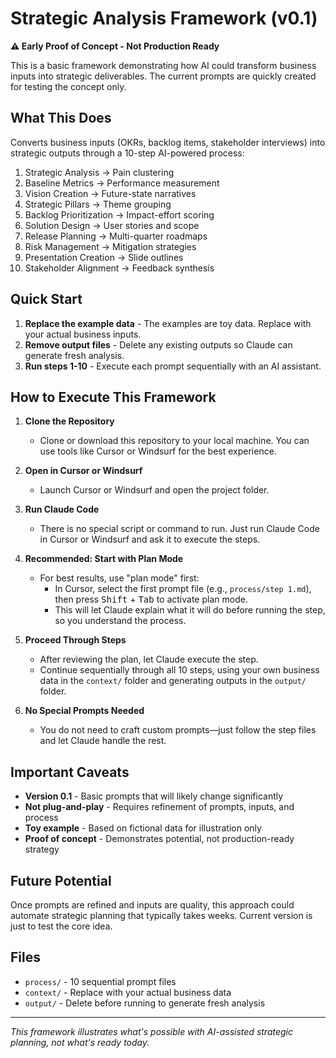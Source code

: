 # Strategic Analysis Framework (v0.1)

**⚠️ Early Proof of Concept - Not Production Ready**

This is a basic framework demonstrating how AI could transform business inputs into strategic deliverables. The current prompts are quickly created for testing the concept only.

## What This Does

Converts business inputs (OKRs, backlog items, stakeholder interviews) into strategic outputs through a 10-step AI-powered process:

1. Strategic Analysis → Pain clustering
2. Baseline Metrics → Performance measurement
3. Vision Creation → Future-state narratives
4. Strategic Pillars → Theme grouping
5. Backlog Prioritization → Impact-effort scoring
6. Solution Design → User stories and scope
7. Release Planning → Multi-quarter roadmaps
8. Risk Management → Mitigation strategies
9. Presentation Creation → Slide outlines
10. Stakeholder Alignment → Feedback synthesis

## Quick Start

1. **Replace the example data** - The examples are toy data. Replace with your actual business inputs.
2. **Remove output files** - Delete any existing outputs so Claude can generate fresh analysis.
3. **Run steps 1-10** - Execute each prompt sequentially with an AI assistant.

## How to Execute This Framework

1. **Clone the Repository**

   - Clone or download this repository to your local machine. You can use tools like Cursor or Windsurf for the best experience.

2. **Open in Cursor or Windsurf**

   - Launch Cursor or Windsurf and open the project folder.

3. **Run Claude Code**

   - There is no special script or command to run. Just run Claude Code in Cursor or Windsurf and ask it to execute the steps.

4. **Recommended: Start with Plan Mode**

   - For best results, use "plan mode" first:
     - In Cursor, select the first prompt file (e.g., `process/step 1.md`), then press <kbd>Shift</kbd> + <kbd>Tab</kbd> to activate plan mode.
     - This will let Claude explain what it will do before running the step, so you understand the process.

5. **Proceed Through Steps**

   - After reviewing the plan, let Claude execute the step.
   - Continue sequentially through all 10 steps, using your own business data in the `context/` folder and generating outputs in the `output/` folder.

6. **No Special Prompts Needed**
   - You do not need to craft custom prompts—just follow the step files and let Claude handle the rest.

## Important Caveats

- **Version 0.1** - Basic prompts that will likely change significantly
- **Not plug-and-play** - Requires refinement of prompts, inputs, and process
- **Toy example** - Based on fictional data for illustration only
- **Proof of concept** - Demonstrates potential, not production-ready strategy

## Future Potential

Once prompts are refined and inputs are quality, this approach could automate strategic planning that typically takes weeks. Current version is just to test the core idea.

## Files

- `process/` - 10 sequential prompt files
- `context/` - Replace with your actual business data
- `output/` - Delete before running to generate fresh analysis

---

_This framework illustrates what's possible with AI-assisted strategic planning, not what's ready today._

